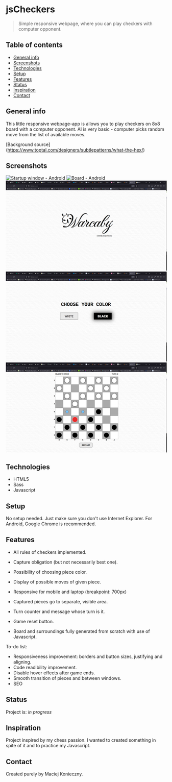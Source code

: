 # jsCheckers
> Simple responsive webpage, where you can play checkers with computer opponent.

## Table of contents
* [General info](#general-info)
* [Screenshots](#screenshots)
* [Technologies](#technologies)
* [Setup](#setup)
* [Features](#features)
* [Status](#status)
* [Inspiration](#inspiration)
* [Contact](#contact)

## General info
This little responsive webpage-app is allows you to play checkers on 8x8 board with a computer opponent. AI is very basic - computer picks random move from the list of available moves.

[Background source] (https://www.toptal.com/designers/subtlepatterns/what-the-hex/)

## Screenshots
![Startup window - Android](./screenshots/android-startup.png)
![Board - Android](./screenshots/android-board.png)
![Startup window - Windows, Firefox](./screenshots/windows-startup.png)
![Piece color selection - Windows, Firefox](./screenshots/windows-pieces.png)
![Board - Windows, Firefox](./screenshots/windows-board.png)

## Technologies
* HTML5
* Sass
* Javascript

## Setup
No setup needed. Just make sure you don't use Internet Explorer. For Android, Google Chrome is recommended.

## Features
* All rules of checkers implemented.

* Capture obligation (but not necessarily best one).
* Possibility of choosing piece color.
* Display of possible moves of given piece.

* Responsive for mobile and laptop (breakpoint: 700px)
* Captured pieces go to separate, visible area.
* Turn counter and message whose turn is it.
* Game reset button.

* Board and surroundings fully generated from scratch with use of Javascript.

To-do list:
* Responsiveness improvement: borders and button sizes, justifying and aligning.
* Code readibility improvement.
* Disable hover effects after game ends.
* Smooth transition of pieces and between windows.
* SEO

## Status
Project is: _in progress_

## Inspiration
Project inspired by my chess passion. I wanted to created something in spite of it and to practice my Javascript.

## Contact
Created purely by Maciej Konieczny.
